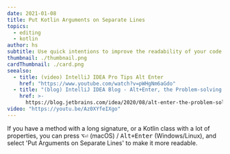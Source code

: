```yaml
---
date: 2021-01-08
title: Put Kotlin Arguments on Separate Lines
topics:
  - editing
  - kotlin
author: hs
subtitle: Use quick intentions to improve the readability of your code
thumbnail: ./thumbnail.png
cardThumbnail: ./card.png
seealso:
  - title: (video) IntelliJ IDEA Pro Tips Alt Enter
    href: "https://www.youtube.com/watch?v=pWHgNm6aGdo"
  - title: "(blog) IntelliJ IDEA Blog - Alt+Enter, the Problem-solving Shortcut"
    href: >-
      https://blog.jetbrains.com/idea/2020/08/alt-enter-the-problem-solving-shortcut/
video: "https://youtu.be/Az0XYfeIXgo"
---
```


If you have a method with a long signature, or a Kotlin class with a lot of properties, you can press <kbd>⌥⏎</kbd> (macOS) / <kbd>Alt+Enter</kbd> (Windows/Linux), and select 'Put Arguments on Separate Lines' to make it more readable.

